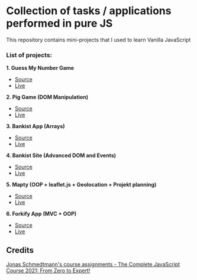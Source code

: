 # Collection of tasks / applications performed in pure JS

This repository contains mini-projects that I used to learn Vanilla JavaScript

### List of projects:

**1. Guess My Number Game**

- [Source](https://github.com/Danilus120/VanillaJS/tree/master/1.%20Guess%20Number%20Game)
- [Live](https://danilus120-guess-my-number.netlify.app/)

**2. Pig Game (DOM Manipulation)**

- [Source](<https://github.com/Danilus120/VanillaJS/tree/master/2.%20Pig-Game%20(DOM%20Manipulation)>)
- [Live](https://danilus120-pig-game.netlify.app/)

**3. Bankist App (Arrays)**

- [Source](<https://github.com/Danilus120/VanillaJS/tree/master/3.%20Bankist%20App%20(Arrays)>)
- [Live](https://danilus120-bankist-app.netlify.app/)

**4. Bankist Site (Advanced DOM and Events)**

- [Source](<https://github.com/Danilus120/VanillaJS/tree/master/4.%20Bankist%20Site%20(Advanced%20DOM%20and%20Events)>)
- [Live](https://danilus120-bankist-site.netlify.app/)

**5. Mapty (OOP + leaflet.js + Geolocation + Projekt planning)**

- [Source](<https://github.com/Danilus120/VanillaJS/tree/master/5.%20Mapty%20(OOP)>)
- [Live](https://danilus120-mapty.netlify.app/)

**6. Forkify App (MVC + OOP)**

- [Source](<https://github.com/Danilus120/VanillaJS/tree/master/6.%20Forkify%20(MVC%20%2B%20OOP)>)
- [Live](https://danilus120-forkify.netlify.app/)

## Credits

[Jonas Schmedtmann's course assignments - The Complete JavaScript Course 2021: From Zero to Expert!](https://codingheroes.io/)
